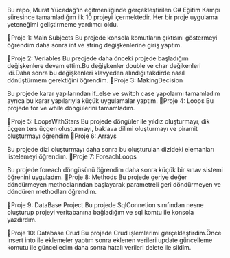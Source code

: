 Bu repo, Murat Yücedağ'ın eğitmenliğinde gerçekleştirilen C# Eğitim Kampı süresince tamamladığım ilk 10 projeyi içermektedir. Her bir proje uygulama yeteneğimi geliştirmeme yardımcı oldu. 

📍Proje 1: Main Subjects
Bu projede konsola  komutların çıktısını göstermeyi öğrendim daha sonra int ve string değişkenlerine giriş yaptım.




📍Proje 2: Veriables
Bu preojede daha önceki projede başladığım değişkenlere devam ettim.Bu değişkenler double ve char değikenleri idi.Daha sonra bu değişkenleri klavyeden alındığı takdirde nasıl dönüştürmem gerektiğini öğrendim.
📍Proje 3: MakingDecision




Bu projede karar yapılarından if..else ve switch case yapolaırnı tamamladım ayrıca bu karar yapılarıyla küçük uygulamalar yaptım.
📍Proje 4: Loops
Bu projede for ve while döngülerini tamamladım.




📍Proje 5: LoopsWithStars
Bu projede döngüler ile yıldız oluşturmayı, dik üçgen ters üçgen oluşturmayı, baklava dilimi oluşturmayı ve piramit oluşturmayı öğrendim
📍Proje 6: Arrays



Bu projede dizi oluşturmayı daha sonra bu oluşturulan dizideki elemanları listelemeyi öğrendim.
📍Proje 7: ForeachLoops



Bu projede foreach döngüsünü öğrendim daha sonra küçük bir sınav sistemi öğrenini uyguladım.
📍Proje 8: Methods
Bu projede geriye değer döndürmeyen methodlarından başlayarak parametreli  geri döndürmeyen ve döndüren methodları öğrendim.




📍Proje 9: DataBase Project
Bu projede SqlConnetion sınıfından nesne oluşturup projeyi veritabanına bağladığım ve sql komtu ile  konsola yazdırdım.



📍Proje 10: Database Crud
Bu projede Crud işlemlerimi gerçekleştirdim.Önce insert into ile eklemeler yaptım sonra eklenen verileri update güncelleme komutu ile güncelledim daha sonra hatalı verileri delete ile sildim.
